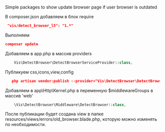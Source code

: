 Simple packages to show update browser page if user browser is outdated

В composer.json добавляем в блок require
```json
 "vis/detect_browser_l5": "1.*"

```
Выполняем
```json
composer update
```

Добавляем в app.php в массив providers
```php
    Vis\DetectBrowser\DetectBrowserServiceProvider::class,
```

Публикуем css,icons,view,config
```json
   php artisan vendor:publish --provider="Vis\DetectBrowser\DetectBrowserServiceProvider"
```

Добавляем в app\Http\Kernel.php в переменную $middlewareGroups в массив 'web'
```php
    \Vis\DetectBrowser\Middleware\DetectBrowser::class,
```

После публикации будет создана view в папке resources/views/errors/old_browser.blade.php, которую можно изменять по необходимости.